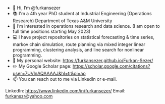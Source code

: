 - 👋 Hi, I’m @furkansezer
- :books: I'm a 4th year PhD student at Industrial Engineering (Operations Research) Department of Texas A&M University
- 👀 I’m interested in operations research and data science. (I am open to full time positions starting May 2023)
- :computer: I have project repositories on statistical forecasting & time series, markov chain simulation, route planning via mixed integer linear programming, clustering analysis, and line search for nonlinear programming. 
- :page_facing_up: My personal website: https://furkansezer.github.io/Furkan-Sezer/
- :pencil2: My Google Scholar page: https://scholar.google.com/citations?user=7UVlnAQAAAAJ&hl=tr&oi=ao 
- 📫 You can reach out to me via LinkedIn or e-mail.

LinkedIn: https://www.linkedin.com/in/furkansezer/
Email: furkanszr@yahoo.com


<!---
furkansezer/furkansezer is a ✨ special ✨ repository because its `README.md` (this file) appears on your GitHub profile.
You can click the Preview link to take a look at your changes.
--->
